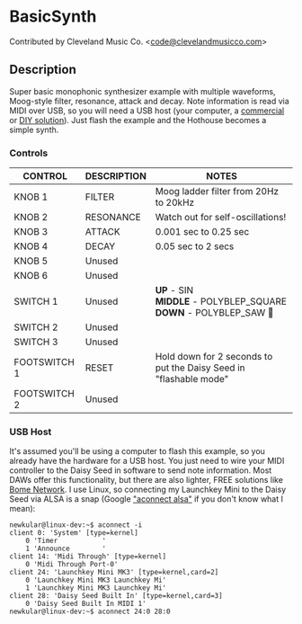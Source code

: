 # BasicSynth

Contributed by Cleveland Music Co. \<<code@clevelandmusicco.com>\>

## Description

Super basic monophonic synthesizer example with multiple waveforms, Moog-style filter, resonance, attack and decay. Note information is read via MIDI over USB, so you will need a USB host (your computer, a [commercial](https://www.google.com/search?q=USB+midi+host) or [DIY solution](https://youtu.be/N4yUduOqR3M?feature=shared)). Just flash the example and the Hothouse becomes a simple synth.

### Controls

| CONTROL | DESCRIPTION | NOTES |
|-|-|-|
| KNOB 1 | FILTER | Moog ladder filter from 20Hz to 20kHz |
| KNOB 2 | RESONANCE | Watch out for self-oscillations! |
| KNOB 3 | ATTACK | 0.001 sec to 0.25 sec |
| KNOB 4 | DECAY | 0.05 sec to 2 secs |
| KNOB 5 | Unused |  |
| KNOB 6 | Unused |  |
| SWITCH 1 | Unused | **UP** - SIN<br/>**MIDDLE** - POLYBLEP_SQUARE<br/>**DOWN** - POLYBLEP_SAW :metal: |
| SWITCH 2 | Unused |  |
| SWITCH 3 | Unused |  |
| FOOTSWITCH 1 | RESET | Hold down for 2 seconds to put the Daisy Seed in "flashable mode" |
| FOOTSWITCH 2 | Unused |  |

### USB Host

It's assumed you'll be using a computer to flash this example, so you already have the hardware for a USB host. You just need to wire your MIDI controller to the Daisy Seed in software to send note information. Most DAWs offer this functionality, but there are also lighter, FREE solutions like [Bome Network](https://www.bome.com/products/bomenet#downloads). I use Linux, so connecting my Launchkey Mini to the Daisy Seed via ALSA is a snap (Google ["aconnect alsa"](https://www.google.com/search?q=aconnect+alsa) if you don't know what I mean):

```console
newkular@linux-dev:~$ aconnect -i
client 0: 'System' [type=kernel]
    0 'Timer           '
    1 'Announce        '
client 14: 'Midi Through' [type=kernel]
    0 'Midi Through Port-0'
client 24: 'Launchkey Mini MK3' [type=kernel,card=2]
    0 'Launchkey Mini MK3 Launchkey Mi'
    1 'Launchkey Mini MK3 Launchkey Mi'
client 28: 'Daisy Seed Built In' [type=kernel,card=3]
    0 'Daisy Seed Built In MIDI 1'
newkular@linux-dev:~$ aconnect 24:0 28:0
```
